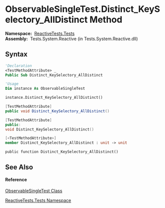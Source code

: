 # ObservableSingleTest.Distinct\_KeySelectory\_AllDistinct Method

**Namespace:**  [ReactiveTests.Tests](ReactiveTests.Tests\ReactiveTests.Tests.md)  
**Assembly:**  Tests.System.Reactive (in Tests.System.Reactive.dll)

## Syntax

```vb
'Declaration
<TestMethodAttribute> _
Public Sub Distinct_KeySelectory_AllDistinct
```

```vb
'Usage
Dim instance As ObservableSingleTest

instance.Distinct_KeySelectory_AllDistinct()
```

```csharp
[TestMethodAttribute]
public void Distinct_KeySelectory_AllDistinct()
```

```c++
[TestMethodAttribute]
public:
void Distinct_KeySelectory_AllDistinct()
```

```fsharp
[<TestMethodAttribute>]
member Distinct_KeySelectory_AllDistinct : unit -> unit 
```

```jscript
public function Distinct_KeySelectory_AllDistinct()
```

## See Also

#### Reference

[ObservableSingleTest Class](ObservableSingleTest\ObservableSingleTest.md)

[ReactiveTests.Tests Namespace](ReactiveTests.Tests\ReactiveTests.Tests.md)




